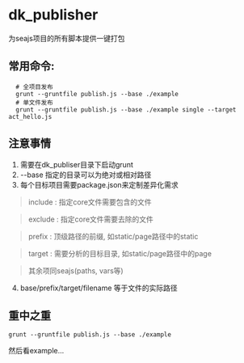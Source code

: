 # dk_publisher
  为seajs项目的所有脚本提供一键打包

## 常用命令:
``` shell
  # 全项目发布
  grunt --gruntfile publish.js --base ./example
  # 单文件发布
  grunt --gruntfile publish.js --base ./example single --target act_hello.js
```


## 注意事情
1. 需要在dk_publiser目录下启动grunt
2. --base 指定的目录可以为绝对或相对路径
3. 每个目标项目需要package.json来定制差异化需求

> include : 指定core文件需要包含的文件

> exclude : 指定core文件需要去除的文件

> prefix  : 顶级路径的前缀, 如static/page路径中的static

> target  : 需要分析的目标目录, 如static/page路径中的page

> 其余项同seajs(paths, vars等)

4. base/prefix/target/filename 等于文件的实际路径

## 重中之重
``` shell
grunt --gruntfile publish.js --base ./example
```
然后看example...

